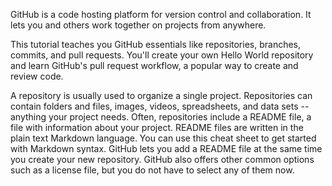 GitHub is a code hosting platform for version control and collaboration. It lets you and others work together on projects from anywhere.

This tutorial teaches you GitHub essentials like repositories, branches, commits, and pull requests. You'll create your own Hello World repository and learn GitHub's pull request workflow, a popular way to create and review code.

A repository is usually used to organize a single project. Repositories can contain folders and files, images, videos, spreadsheets, and data sets -- anything your project needs. Often, repositories include a README file, a file with information about your project. README files are written in the plain text Markdown language. You can use this cheat sheet to get started with Markdown syntax. GitHub lets you add a README file at the same time you create your new repository. GitHub also offers other common options such as a license file, but you do not have to select any of them now.



